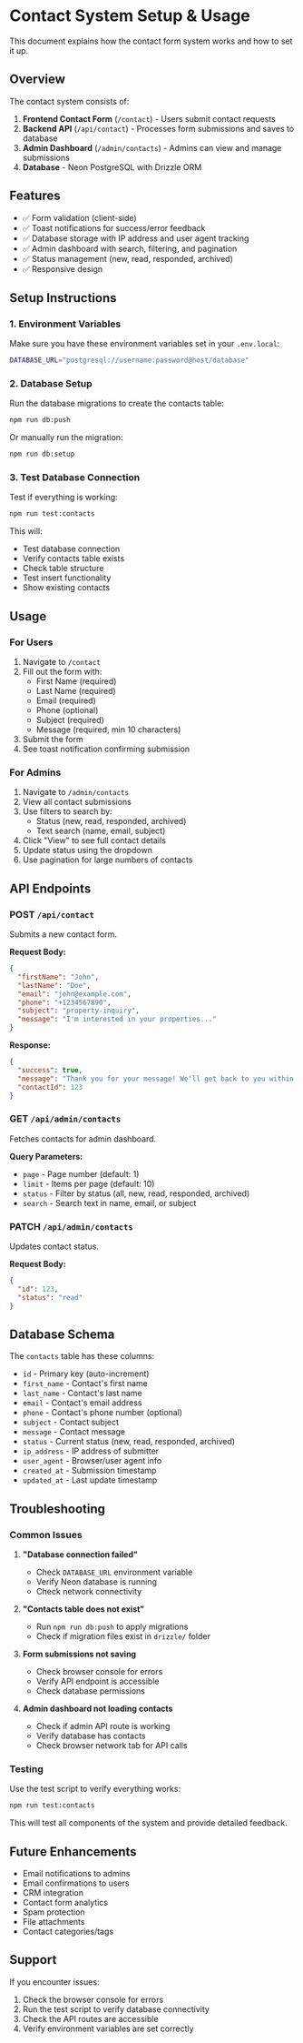 # Contact System Setup & Usage

This document explains how the contact form system works and how to set it up.

## Overview

The contact system consists of:

1. **Frontend Contact Form** (`/contact`) - Users submit contact requests
2. **Backend API** (`/api/contact`) - Processes form submissions and saves to database
3. **Admin Dashboard** (`/admin/contacts`) - Admins can view and manage submissions
4. **Database** - Neon PostgreSQL with Drizzle ORM

## Features

- ✅ Form validation (client-side)
- ✅ Toast notifications for success/error feedback
- ✅ Database storage with IP address and user agent tracking
- ✅ Admin dashboard with search, filtering, and pagination
- ✅ Status management (new, read, responded, archived)
- ✅ Responsive design

## Setup Instructions

### 1. Environment Variables

Make sure you have these environment variables set in your `.env.local`:

```bash
DATABASE_URL="postgresql://username:password@host/database"
```

### 2. Database Setup

Run the database migrations to create the contacts table:

```bash
npm run db:push
```

Or manually run the migration:

```bash
npm run db:setup
```

### 3. Test Database Connection

Test if everything is working:

```bash
npm run test:contacts
```

This will:

- Test database connection
- Verify contacts table exists
- Check table structure
- Test insert functionality
- Show existing contacts

## Usage

### For Users

1. Navigate to `/contact`
2. Fill out the form with:
   - First Name (required)
   - Last Name (required)
   - Email (required)
   - Phone (optional)
   - Subject (required)
   - Message (required, min 10 characters)
3. Submit the form
4. See toast notification confirming submission

### For Admins

1. Navigate to `/admin/contacts`
2. View all contact submissions
3. Use filters to search by:
   - Status (new, read, responded, archived)
   - Text search (name, email, subject)
4. Click "View" to see full contact details
5. Update status using the dropdown
6. Use pagination for large numbers of contacts

## API Endpoints

### POST `/api/contact`

Submits a new contact form.

**Request Body:**

```json
{
  "firstName": "John",
  "lastName": "Doe",
  "email": "john@example.com",
  "phone": "+1234567890",
  "subject": "property-inquiry",
  "message": "I'm interested in your properties..."
}
```

**Response:**

```json
{
  "success": true,
  "message": "Thank you for your message! We'll get back to you within 24 hours.",
  "contactId": 123
}
```

### GET `/api/admin/contacts`

Fetches contacts for admin dashboard.

**Query Parameters:**

- `page` - Page number (default: 1)
- `limit` - Items per page (default: 10)
- `status` - Filter by status (all, new, read, responded, archived)
- `search` - Search text in name, email, or subject

### PATCH `/api/admin/contacts`

Updates contact status.

**Request Body:**

```json
{
  "id": 123,
  "status": "read"
}
```

## Database Schema

The `contacts` table has these columns:

- `id` - Primary key (auto-increment)
- `first_name` - Contact's first name
- `last_name` - Contact's last name
- `email` - Contact's email address
- `phone` - Contact's phone number (optional)
- `subject` - Contact subject
- `message` - Contact message
- `status` - Current status (new, read, responded, archived)
- `ip_address` - IP address of submitter
- `user_agent` - Browser/user agent info
- `created_at` - Submission timestamp
- `updated_at` - Last update timestamp

## Troubleshooting

### Common Issues

1. **"Database connection failed"**

   - Check `DATABASE_URL` environment variable
   - Verify Neon database is running
   - Check network connectivity

2. **"Contacts table does not exist"**

   - Run `npm run db:push` to apply migrations
   - Check if migration files exist in `drizzle/` folder

3. **Form submissions not saving**

   - Check browser console for errors
   - Verify API endpoint is accessible
   - Check database permissions

4. **Admin dashboard not loading contacts**
   - Check if admin API route is working
   - Verify database has contacts
   - Check browser network tab for API calls

### Testing

Use the test script to verify everything works:

```bash
npm run test:contacts
```

This will test all components of the system and provide detailed feedback.

## Future Enhancements

- Email notifications to admins
- Email confirmations to users
- CRM integration
- Contact form analytics
- Spam protection
- File attachments
- Contact categories/tags

## Support

If you encounter issues:

1. Check the browser console for errors
2. Run the test script to verify database connectivity
3. Check the API routes are accessible
4. Verify environment variables are set correctly
